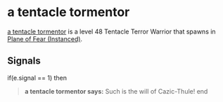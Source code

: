 # a tentacle tormentor



[a tentacle tormentor](/npc/72061) is a level 48 Tentacle Terror Warrior that spawns in [Plane of Fear (Instanced)](/zone/1072).



## Signals

if(e.signal == 1) then


>**a tentacle tormentor says:** Such is the will of Cazic-Thule!
end
